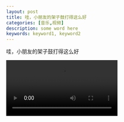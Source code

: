 ```yaml
---
layout: post
title: 哇，小朋友的架子鼓打得这么好
categories: [音乐,视频]
description: some word here
keywords: keyword1, keyword2
---
```


哇，小朋友的架子鼓打得这么好  


<video><source src="https://goindex.warden22.workers.dev/哇，小朋友的架子鼓打得这么好.mp4" width=100% height=100% controls autoplay muted x5-video-player-type="h5" x5-video-player-fullscreen="true" x5-video-orientation="portrait" type="video/mp4"></video>
